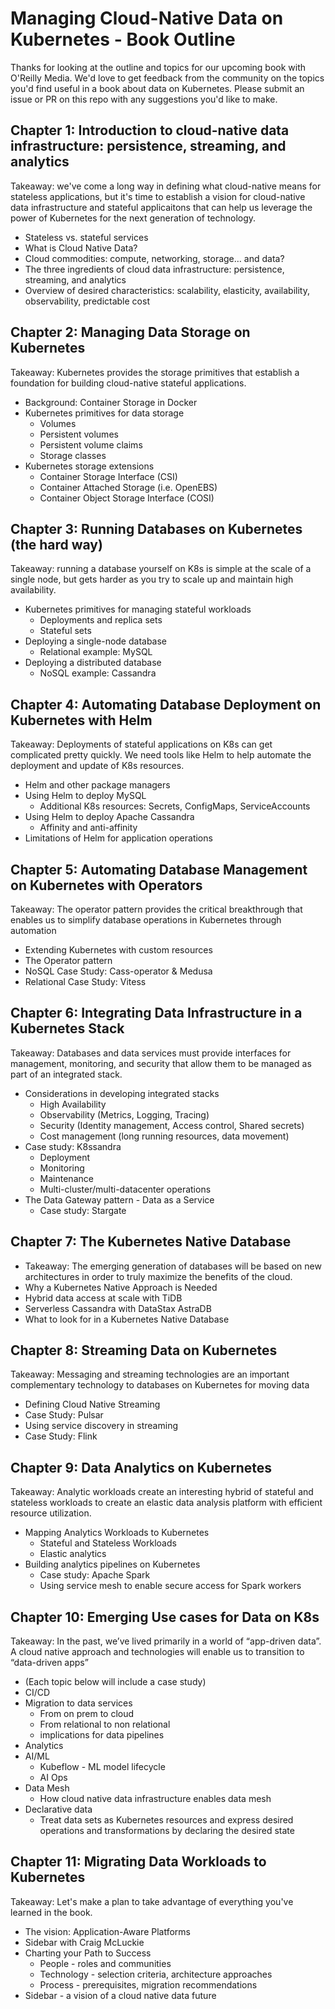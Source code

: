 # Managing Cloud-Native Data on Kubernetes - Book Outline

Thanks for looking at the outline and topics for our upcoming book with O'Reilly Media. 
We'd love to get feedback from the community on the topics you'd find useful in a book about data on Kubernetes. 
Please submit an issue or PR on this repo with any suggestions you'd like to make.


## Chapter 1: Introduction to cloud-native data infrastructure: persistence, streaming, and analytics
Takeaway: we've come a long way in defining what cloud-native means for stateless applications, but it's time to establish a vision for cloud-native data infrastructure and stateful applicaitons that can help us leverage the power of Kubernetes for the next generation of technology.

*   Stateless vs. stateful services
*   What is Cloud Native Data?
*   Cloud commodities: compute, networking, storage… and data?
*   The three ingredients of cloud data infrastructure: persistence, streaming, and analytics
*   Overview of desired characteristics: scalability, elasticity, availability, observability, predictable cost

## Chapter 2: Managing Data Storage on Kubernetes
Takeaway: Kubernetes provides the storage primitives that establish a foundation for building cloud-native stateful applications.

*   Background: Container Storage in Docker
*   Kubernetes primitives for data storage
    *   Volumes
    *   Persistent volumes
    *   Persistent volume claims
    *   Storage classes
*   Kubernetes storage extensions
    *   Container Storage Interface (CSI) 
    *   Container Attached Storage (i.e. OpenEBS)
    *   Container Object Storage Interface (COSI)

## Chapter 3: Running Databases on Kubernetes (the hard way)
Takeaway: running a database yourself on K8s is simple at the scale of a single node, but gets harder as you try to scale up and maintain high availability.

*  Kubernetes primitives for managing stateful workloads
    *   Deployments and replica sets
    *   Stateful sets
*   Deploying a single-node database
    *   Relational example: MySQL
*   Deploying a distributed database
    *   NoSQL example: Cassandra

## Chapter 4: Automating Database Deployment on Kubernetes with Helm
Takeaway: Deployments of stateful applications on K8s can get complicated pretty quickly. We need tools like Helm to help automate the deployment and update of K8s resources.

*   Helm and other package managers
*   Using Helm to deploy MySQL
    *   Additional K8s resources: Secrets, ConfigMaps, ServiceAccounts
*   Using Helm to deploy Apache Cassandra
    *   Affinity and anti-affinity
*   Limitations of Helm for application operations

## Chapter 5: Automating Database Management on Kubernetes with Operators
Takeaway: The operator pattern provides the critical breakthrough that enables us to simplify database operations in Kubernetes through automation

*   Extending Kubernetes with custom resources
*   The Operator pattern
*   NoSQL Case Study: Cass-operator & Medusa
*   Relational Case Study: Vitess

## Chapter 6: Integrating Data Infrastructure in a Kubernetes Stack
Takeaway: Databases and data services must provide interfaces for management, monitoring, and security that allow them to be managed as part of an integrated stack. 

*   Considerations in developing integrated stacks
    *   High Availability
    *   Observability (Metrics, Logging, Tracing)
    *   Security (Identity management, Access control, Shared secrets)
    *   Cost management (long running resources, data movement)
*   Case study: K8ssandra
    *   Deployment
    *   Monitoring 
    *   Maintenance
    *   Multi-cluster/multi-datacenter operations
*   The Data Gateway pattern - Data as a Service
    *   Case study: Stargate

## Chapter 7: The Kubernetes Native Database
*   Takeaway: The emerging generation of databases will be based on new architectures in order to truly maximize the benefits of the cloud.
*   Why a Kubernetes Native Approach is Needed
*   Hybrid data access at scale with TiDB
*   Serverless Cassandra with DataStax AstraDB
*   What to look for in a Kubernetes Native Database
   
## Chapter 8: Streaming Data on Kubernetes
Takeaway: Messaging and streaming technologies are an important complementary technology to databases on Kubernetes for moving data

*   Defining Cloud Native Streaming
*   Case Study: Pulsar
*   Using service discovery in streaming
*   Case Study: Flink

## Chapter 9: Data Analytics on Kubernetes
Takeaway: Analytic workloads create an interesting hybrid of stateful and stateless workloads to create an elastic data analysis platform with efficient resource utilization. 

*   Mapping Analytics Workloads to Kubernetes
    *   Stateful and Stateless Workloads
    *   Elastic analytics
*   Building analytics pipelines on Kubernetes
    *   Case study: Apache Spark
    *   Using service mesh to enable secure access for Spark workers

## Chapter 10: Emerging Use cases for Data on K8s
Takeaway: In the past, we’ve lived primarily in a world of “app-driven data”. A cloud native approach and technologies will enable us to transition to “data-driven apps”

*   (Each topic below will include a case study)
*   CI/CD
*   Migration to data services
    *   From on prem to cloud
    *   From relational to non relational
    *   implications for data pipelines
*   Analytics
*   AI/ML
    *   Kubeflow - ML model lifecycle
    *   AI Ops
*   Data Mesh 
    *   How cloud native data infrastructure enables data mesh
*   Declarative data
    *   Treat data sets as Kubernetes resources and express desired operations and transformations by declaring the desired state

## Chapter 11: Migrating Data Workloads to Kubernetes
Takeaway: Let's make a plan to take advantage of everything you've learned in the book.

*   The vision: Application-Aware Platforms
*   Sidebar with Craig McLuckie
*   Charting your Path to Success
    *   People - roles and communities
    *   Technology - selection criteria, architecture approaches
    *   Process - prerequisites, migration recommendations
*   Sidebar - a vision of a cloud native data future

